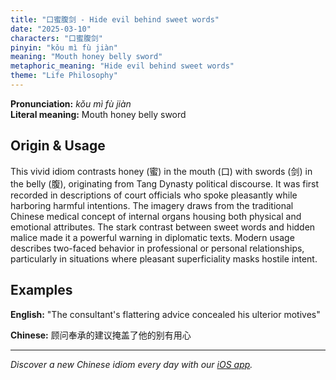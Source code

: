 ```yaml
---
title: "口蜜腹剑 - Hide evil behind sweet words"
date: "2025-03-10"
characters: "口蜜腹剑"
pinyin: "kǒu mì fù jiàn"
meaning: "Mouth honey belly sword"
metaphoric_meaning: "Hide evil behind sweet words"
theme: "Life Philosophy"
---
```


**Pronunciation:** *kǒu mì fù jiàn*  
**Literal meaning:** Mouth honey belly sword

## Origin & Usage

This vivid idiom contrasts honey (蜜) in the mouth (口) with swords (剑) in the belly (腹), originating from Tang Dynasty political discourse. It was first recorded in descriptions of court officials who spoke pleasantly while harboring harmful intentions. The imagery draws from the traditional Chinese medical concept of internal organs housing both physical and emotional attributes. The stark contrast between sweet words and hidden malice made it a powerful warning in diplomatic texts. Modern usage describes two-faced behavior in professional or personal relationships, particularly in situations where pleasant superficiality masks hostile intent.

## Examples

**English:** "The consultant's flattering advice concealed his ulterior motives"

**Chinese:** 顾问奉承的建议掩盖了他的别有用心

---

*Discover a new Chinese idiom every day with our [iOS app](https://apps.apple.com/us/app/daily-chinese-idioms/id6670238264).*
